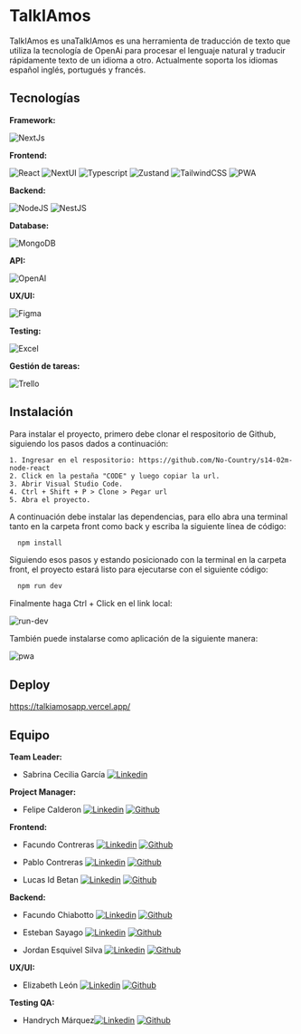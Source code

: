 # TalkIAmos

TalkIAmos es unaTalkIAmos es una herramienta de traducción de texto que utiliza la tecnología de OpenAi para procesar el lenguaje natural y traducir rápidamente texto de un idioma a otro. Actualmente soporta los idiomas español inglés, portugués y francés.

## Tecnologías

**Framework:** 

![NextJs](https://img.shields.io/badge/next%20js-000000?style=for-the-badge&logo=nextdotjs&logoColor=white)

**Frontend:** 

![React](https://img.shields.io/badge/react-%2320232a.svg?style=for-the-badge&logo=react&logoColor=%2361DAFB) ![NextUI](https://img.shields.io/badge/next%20UI-000000?style=for-the-badge&logo=nextdotjs&logoColor=white) ![Typescript](https://img.shields.io/badge/TypeScript-007ACC?style=for-the-badge&logo=typescript&logoColor=white) ![Zustand](https://img.shields.io/badge/zustand-%2320232a.svg?style=for-the-badge) ![TailwindCSS](https://img.shields.io/badge/Tailwind_CSS-38B2AC?style=for-the-badge&logo=tailwind-css&logoColor=white) ![PWA](https://img.shields.io/badge/PWA-000000?style=for-the-badge&=nextdotjs&logoColor=white)

**Backend:** 

![NodeJS](https://img.shields.io/badge/Node%20js-43853D?style=for-the-badge&logo=node.js&logoColor=white) ![NestJS](https://img.shields.io/badge/Nest.js-E50914?style=for-the-badge&logo=nestjs&logoColor=white)

**Database:** 

![MongoDB](https://img.shields.io/badge/MongoDB-4EA94B?style=for-the-badge&logo=mongodb&logoColor=white)

**API:**

![OpenAI](https://img.shields.io/badge/Open%20AI-74aa9c?style=for-the-badge&logo=openai&logoColor=white)

**UX/UI:** 

![Figma](https://img.shields.io/badge/figma-%23F24E1E.svg?style=for-the-badge&logo=figma&logoColor=white)

**Testing:** 

![Excel](https://img.shields.io/badge/Microsoft_Excel-217346?style=for-the-badge&logo=microsoft-excel&logoColor=white)

**Gestión de tareas:** 

![Trello](https://img.shields.io/badge/Trello-%23026AA7.svg?style=for-the-badge&logo=Trello&logoColor=white)

## Instalación

Para instalar el proyecto, primero debe clonar el respositorio de Github, siguiendo los pasos dados a continuación:

    1. Ingresar en el respositorio: https://github.com/No-Country/s14-02m-node-react
    2. Click en la pestaña "CODE" y luego copiar la url.
    3. Abrir Visual Studio Code.
    4. Ctrl + Shift + P > Clone > Pegar url
    5. Abra el proyecto.

A continuación debe instalar las dependencias, para ello abra una terminal tanto en la carpeta front como back y escriba la siguiente línea de código:
```bash
  npm install
```

Siguiendo esos pasos y  estando posicionado con la terminal en la carpeta front, el proyecto estará listo para ejecutarse con el siguiente código:

```bash
  npm run dev
```
Finalmente haga Ctrl + Click en el link local: 

![run-dev](https://github.com/No-Country/s14-02m-node-react/assets/131318671/b5106f68-7dde-4849-93c7-ebe204542f5b)

También puede instalarse como aplicación de la siguiente manera: 

![pwa](https://github.com/No-Country/s14-02m-node-react/assets/131318671/83229bb3-d95d-4c21-8c51-9e78b9d4da53)

## Deploy
https://talkiamosapp.vercel.app/


## Equipo

**Team Leader:** 

* Sabrina Cecilia García [![Linkedin](https://img.shields.io/badge/LinkedIn-0077B5?style=for-the-badge&logo=linkedin&logoColor=white)](https://www.linkedin.com/in/sabrina-cecilia-garcia-28a61b23/)

**Project Manager:** 

* Felipe Calderon [![Linkedin](https://img.shields.io/badge/LinkedIn-0077B5?style=for-the-badge&logo=linkedin&logoColor=white)](https://www.linkedin.com/in/felipecalderone/) [![Github](https://img.shields.io/badge/GitHub-100000?style=for-the-badge&logo=github&logoColor=white)](https://github.com/felipecalderon)

**Frontend:** 

* Facundo Contreras [![Linkedin](https://img.shields.io/badge/LinkedIn-0077B5?style=for-the-badge&logo=linkedin&logoColor=white)](https://www.linkedin.com/in/facundo-ignacio-contreras/) [![Github](https://img.shields.io/badge/GitHub-100000?style=for-the-badge&logo=github&logoColor=white)](https://github.com/facundocont)

* Pablo Contreras [![Linkedin](https://img.shields.io/badge/LinkedIn-0077B5?style=for-the-badge&logo=linkedin&logoColor=white)](https://www.linkedin.com/in/pablo-ra%C3%BAl-guti%C3%A9rrez/) [![Github](https://img.shields.io/badge/GitHub-100000?style=for-the-badge&logo=github&logoColor=white)](https://github.com/Pablo2311)

* Lucas Id Betan [![Linkedin](https://img.shields.io/badge/LinkedIn-0077B5?style=for-the-badge&logo=linkedin&logoColor=white)](https://www.linkedin.com/in/lucas-id-betan-dev/) [![Github](https://img.shields.io/badge/GitHub-100000?style=for-the-badge&logo=github&logoColor=white)](https://github.com/Lidbetan)

**Backend:** 

* Facundo Chiabotto [![Linkedin](https://img.shields.io/badge/LinkedIn-0077B5?style=for-the-badge&logo=linkedin&logoColor=white)](https://linkedin.com/in/facuch/) [![Github](https://img.shields.io/badge/GitHub-100000?style=for-the-badge&logo=github&logoColor=white)](https://github.com/Facurro)

* Esteban Sayago [![Linkedin](https://img.shields.io/badge/LinkedIn-0077B5?style=for-the-badge&logo=linkedin&logoColor=white)](https://www.linkedin.com/in/esteban-sayago/) [![Github](https://img.shields.io/badge/GitHub-100000?style=for-the-badge&logo=github&logoColor=white)](https://github.com/Puchinn)

* Jordan Esquivel Silva [![Linkedin](https://img.shields.io/badge/LinkedIn-0077B5?style=for-the-badge&logo=linkedin&logoColor=white)](https://www.linkedin.com/in/jordan-joel-esquivel-silva/) [![Github](https://img.shields.io/badge/GitHub-100000?style=for-the-badge&logo=github&logoColor=white)](https://github.com/JordanEsquivelS)

**UX/UI:** 

* Elizabeth León [![Linkedin](https://img.shields.io/badge/LinkedIn-0077B5?style=for-the-badge&logo=linkedin&logoColor=white)](https://www.linkedin.com/in/elizabethleonperez/) [![Github](https://img.shields.io/badge/GitHub-100000?style=for-the-badge&logo=github&logoColor=white)](https://github.com/ElizabethLeonPerez)

**Testing QA:**

* Handrych Márquez[![Linkedin](https://img.shields.io/badge/LinkedIn-0077B5?style=for-the-badge&logo=linkedin&logoColor=white)](https://www.linkedin.com/in/handrych-márquez/) [![Github](https://img.shields.io/badge/GitHub-100000?style=for-the-badge&logo=github&logoColor=white)](https://github.com/handrych/handrych)
